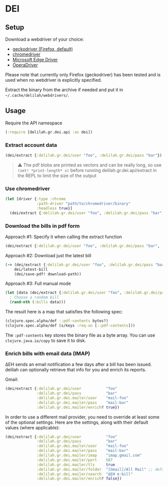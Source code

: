 # DEI

## Setup

Download a webdriver of your choice:

* [geckodriver (Firefox, default)](https://github.com/mozilla/geckodriver/releases)
* [chromedriver](https://chromedriver.chromium.org/downloads)
* [Microsoft Edge Driver](https://developer.microsoft.com/en-us/microsoft-edge/tools/webdriver/#downloads)
* [OperaDriver](https://github.com/operasoftware/operachromiumdriver/releases)

Please note that currently only Firefox (geckodriver) has been tested and is used when no webdriver is explicitly specified.

Extract the binary from the archive if needed and put it in `~/.cache/delilah/webdrivers/`.

## Usage

Require the API namespace

```clojure
(:require [delilah.gr.dei.api :as dei])
```

### Extract account data

```clojure
(dei/extract {:delilah.gr.dei/user "foo", :delilah.gr.dei/pass "bar"})
```

> :warning: The pdf blobs are printed as vectors and can be really long, so use `(set! *print-length* x)`
> before running delilah.gr.dei.api/extract in the REPL to limit the size of the output


### Use chromedriver

```clojure
(let [driver {:type :chrome
              :path-driver "path/to/chromedriver/binary"
              :headless true}]
  (dei/extract {:delilah.gr.dei/user "foo", :delilah.gr.dei/pass "bar", :driver driver}
```

### Download the bills in pdf form

Approach #1: Specify it when calling the extract function

```clojure
(dei/extract {:delilah.gr.dei/user "foo", :delilah.gr.dei/pass "bar", :save-files? true})
```

Approach #2: Download just the latest bill

```clojure
(-> (dei/extract {:delilah.gr.dei/user "foo", :delilah.gr.dei/pass "bar"})
    dei/latest-bill
    (dei/save-pdf! download-path))
```

Approach #3: Full manual mode

```clojure
(let [data (dei/extract {:delilah.gr.dei/user "foo", :delilah.gr.dei/pass "bar"})]
  ; Choose a random bill
  (rand-nth (:bills data)))
```

The result here is a map that satisfies the following spec:
```clojure
(clojure.spec.alpha/def ::pdf-contents bytes?)
(clojure.spec.alpha/def (s/keys :req-un [::pdf-contents]))
```
The `:pdf-contents` key stores the binary file as a byte array. You can use `clojure.java.io/copy` to save it to disk.

### Enrich bills with email data (IMAP)

ΔΕΗ sends an email notification a few days after a bill has been issued.
delilah can optionally retrieve that info for you and enrich its reports.

Gmail:

```clojure
(dei/extract {:delilah.gr.dei/user           "foo"
              :delilah.gr.dei/pass           "bar"
              :delilah.gr.dei.mailer/user    "mail-foo"
              :delilah.gr.dei.mailer/pass    "mail-bar"
              :delilah.gr.dei.mailer/enrich? true})
```

In order to use a different mail provider, you need to override at least some of the optional settings.
Here are the settings, along with their default values (where applicable):

```clojure
(dei/extract {:delilah.gr.dei/user           "foo"
              :delilah.gr.dei/pass           "bar"
              :delilah.gr.dei.mailer/user    "mail-foo"
              :delilah.gr.dei.mailer/pass    "mail-bar"
              :delilah.gr.dei.mailer/imap    "imap.gmail.com"
              :delilah.gr.dei.mailer/port    587
              :delilah.gr.dei.mailer/tls     true
              :delilah.gr.dei.mailer/folder  "[Gmail]/All Mail" ;; default folder to look into
              :delilah.gr.dei.mailer/search  "ΔΕΗ e-bill"
              :delilah.gr.dei.mailer/enrich? false})
```
